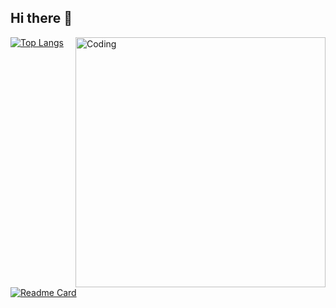 ## Hi there 👋
<img align="right" alt="Coding" width="400" src="https://github.com/sharomannn/sharomannn/assets/113632199/62cc21f7-2f2a-4824-8d57-402d92717641">

[![Top Langs](https://github-readme-stats.vercel.app/api/top-langs/?username=sharomannn&layout=compact&theme=catppuccin_mocha)](https://github.com/anuraghazra/github-readme-stats)
[![Readme Card](https://github-readme-stats.vercel.app/api/pin/?username=sharomannn&repo=car-detection&theme=catppuccin_mocha)](https://github.com/sharomannn/car-detection)
